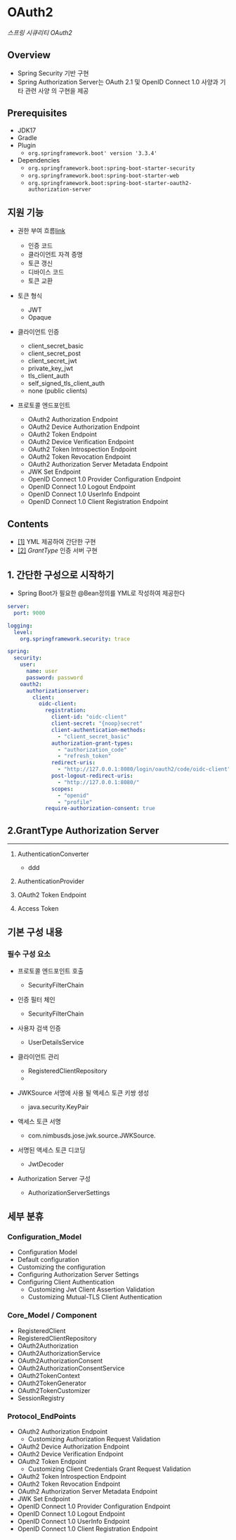 # OAuth2
 _스프링 시큐리티 OAuth2_ 

## Overview

- Spring Security 기반 구현
- Spring Authorization Server는 OAuth 2.1 및 OpenID Connect 1.0 사양과 기타 관련 사양 의 구현을 제공

## Prerequisites

- JDK17
- Gradle
- Plugin
  - `org.springframework.boot' version '3.3.4'`
- Dependencies 
  - `org.springframework.boot:spring-boot-starter-security`
  - `org.springframework.boot:spring-boot-starter-web`
  - `org.springframework.boot:spring-boot-starter-oauth2-authorization-server`


## 지원 기능

- 권한 부여 흐름[link](#)
  -  인증 코드
  -  클라이언트 자격 증명
  -  토큰 갱신
  -  디바이스 코드
  -  토큰 교환
   
- 토큰 형식
  - JWT
  - Opaque
    
- 클라이언트 인증
  - client_secret_basic
  - client_secret_post
  - client_secret_jwt
  - private_key_jwt
  - tls_client_auth
  - self_signed_tls_client_auth
  - none (public clients)
    
- 프로토콜 엔드포인트
  - OAuth2 Authorization Endpoint
  - OAuth2 Device Authorization Endpoint
  - OAuth2 Token Endpoint
  - OAuth2 Device Verification Endpoint
  - OAuth2 Token Introspection Endpoint
  - OAuth2 Token Revocation Endpoint
  - OAuth2 Authorization Server Metadata Endpoint
  - JWK Set Endpoint
  - OpenID Connect 1.0 Provider Configuration Endpoint
  - OpenID Connect 1.0 Logout Endpoint
  - OpenID Connect 1.0 UserInfo Endpoint
  - OpenID Connect 1.0 Client Registration Endpoint




Contents
---
- [[1]](#1.-간단한-구성으로-시작하기) YML 제공하여 간단한 구현
- [[2]](#2.GrantType-Authorization-Server) _GrantType_ 인증 서버 구현

## 1. 간단한 구성으로 시작하기

- Spring Boot가 필요한 @Bean정의를 YML로 작성하여 제공한다 
```yml
server:
  port: 9000

logging:
  level:
    org.springframework.security: trace

spring:
  security:
    user:
      name: user
      password: password
    oauth2:
      authorizationserver:
        client:
          oidc-client:
            registration:
              client-id: "oidc-client"
              client-secret: "{noop}secret"
              client-authentication-methods:
                - "client_secret_basic"
              authorization-grant-types:
                - "authorization_code"
                - "refresh_token"
              redirect-uris:
                - "http://127.0.0.1:8080/login/oauth2/code/oidc-client"
              post-logout-redirect-uris:
                - "http://127.0.0.1:8080/"
              scopes:
                - "openid"
                - "profile"
            require-authorization-consent: true
```

## 2.GrantType Authorization Server

---
1. AuthenticationConverter
   - ddd
2. AuthenticationProvider

3. OAuth2 Token Endpoint

4. Access Token

## 기본 구성 내용

### 필수 구성 요소

- 프로토콜 엔드포인트 호출
  - SecurityFilterChain

- 인증 필터 체인 
   - SecurityFilterChain

- 사용자 검색 인증 
  - UserDetailsService

- 클라이언트 관리 
  - RegisteredClientRepository
  - 
- JWKSource 서명에 사용 될 액세스 토큰 키쌍 생성
  - java.security.KeyPair
    
- 액세스 토큰 서명
  - com.nimbusds.jose.jwk.source.JWKSource.

- 서명된 액세스 토큰 디코딩
  - JwtDecoder

- Authorization Server 구성
  - AuthorizationServerSettings


## 세부 분휴

### Configuration_Model
- Configuration Model
- Default configuration
- Customizing the configuration
- Configuring Authorization Server Settings
- Configuring Client Authentication
  - Customizing Jwt Client Assertion Validation
  - Customizing Mutual-TLS Client Authentication

### Core_Model / Component

- RegisteredClient
- RegisteredClientRepository
- OAuth2Authorization
- OAuth2AuthorizationService
- OAuth2AuthorizationConsent
- OAuth2AuthorizationConsentService
- OAuth2TokenContext
- OAuth2TokenGenerator
- OAuth2TokenCustomizer
- SessionRegistry

### Protocol_EndPoints

- OAuth2 Authorization Endpoint
  - Customizing Authorization Request Validation
- OAuth2 Device Authorization Endpoint
- OAuth2 Device Verification Endpoint
- OAuth2 Token Endpoint
  - Customizing Client Credentials Grant Request Validation
- OAuth2 Token Introspection Endpoint
- OAuth2 Token Revocation Endpoint
- OAuth2 Authorization Server Metadata Endpoint
- JWK Set Endpoint
- OpenID Connect 1.0 Provider Configuration Endpoint
- OpenID Connect 1.0 Logout Endpoint
- OpenID Connect 1.0 UserInfo Endpoint
- OpenID Connect 1.0 Client Registration Endpoint

















































































